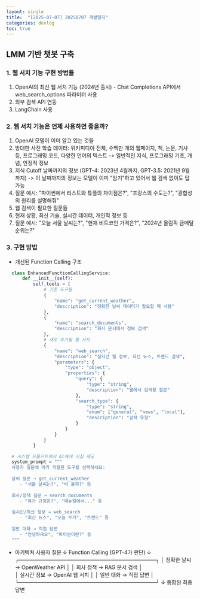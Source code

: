 ```yaml
---
layout: single
title:  "[2025-07-07] 20250707 개발일지"
categories: devlog
toc: true
---
```


## LMM 기반 챗봇 구축

### 1. 웹 서치 기능 구현 방법들
1. OpenAI의 최신 웹 서치 기능 (2024년 출시) - Chat Completions API에서 web_search_options 파라미터 사용
2. 외부 검색 API 연동
3. LangChain 사용

### 2. 웹 서치 기능은 언제 사용하면 좋을까?
1. OpenAI 모델이 이미 알고 있는 것들
  1. 방대한 사전 학습 데이터: 위키피디아 전체, 수백만 개의 웹페이지, 책, 논문, 기사 등, 프로그래밍 코드, 다양한 언어의 텍스트 -> 일반적인 지식, 프로그래밍 기초, 개념, 안정적 정보
  2. 지식 Cutoff 날짜까지의 정보 (GPT-4: 2023년 4월까지,  GPT-3.5: 2021년 9월까지) -> 이 날짜까지의 정보는 모델이 이미 "암기"하고 있어서 웹 검색 없이도 답 가능
  3. 질문 예시: "파이썬에서 리스트와 튜플의 차이점은?", "프랑스의 수도는?", "광합성의 원리를 설명해줘"
2. 웹 검색이 필요한 질문들
  1. 현재 상황, 최신 기술, 실시간 데이터, 개인적 정보 등
  2. 질문 예시: "오늘 서울 날씨는?", "현재 비트코인 가격은?", "2024년 올림픽 금메달 순위는?"
  
### 3. 구현 방법
- 개선된 Function Calling 구조
```python
  class EnhancedFunctionCallingService:
      def __init__(self):
          self.tools = [
              # 기존 도구들
              {
                  "name": "get_current_weather",
                  "description": "정확한 날씨 데이터가 필요할 때 사용"
              },
              {
                  "name": "search_documents", 
                  "description": "회사 문서에서 정보 검색"
              },
              # 새로 추가될 웹 서치
              {
                  "name": "web_search",
                  "description": "실시간 웹 정보, 최신 뉴스, 트렌드 검색",
                  "parameters": {
                      "type": "object",
                      "properties": {
                          "query": {
                              "type": "string",
                              "description": "웹에서 검색할 질문"
                          },
                          "search_type": {
                              "type": "string", 
                              "enum": ["general", "news", "local"],
                              "description": "검색 유형"
                          }
                      }
                  }
              }
          ]
```
```python
  # 시스템 프롬프트에서 AI에게 지침 제공
  system_prompt = """
  사용자 질문에 따라 적절한 도구를 선택하세요:
  
  날씨 질문 → get_current_weather
     - "서울 날씨는?", "비 올까?" 등
  
  회사/정책 질문 → search_documents  
     - "휴가 규정은?", "매뉴얼에서..." 등
  
  실시간/최신 정보 → web_search
     - "최신 뉴스", "오늘 주가", "트렌드" 등
  
  일반 대화 → 직접 답변
     - "안녕하세요", "파이썬이란?" 등
  """
```
- 아키텍처
  사용자 질문 
  ↓
  Function Calling (GPT-4가 판단)
  ↓
  ┌─────────────────────────────────────┐
  │  정확한 날씨 → OpenWeather API      │
  │  회사 정책   → RAG 문서 검색        │  
  │  실시간 정보 → OpenAI 웹 서치       │
  │  일반 대화   → 직접 답변            │
  └─────────────────────────────────────┘
  ↓
  통합된 최종 답변
